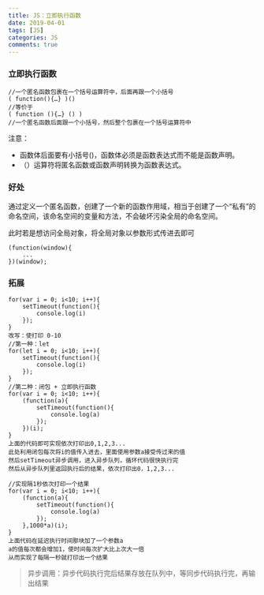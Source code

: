 ```yaml
---
title: JS：立即执行函数
date: 2019-04-01
tags: [JS]
categories: JS
comments: true
---
```


### 立即执行函数

```
//一个匿名函数包裹在一个括号运算符中，后面再跟一个小括号
( function(){…} )()  
//等价于
( function (){…} () )
//一个匿名函数后面跟一个小括号，然后整个包裹在一个括号运算符中
```
注意：
- 函数体后面要有小括号()，函数体必须是函数表达式而不能是函数声明。
- （）运算符将匿名函数或函数声明转换为函数表达式。

### 好处
通过定义一个匿名函数，创建了一个新的函数作用域，相当于创建了一个“私有”的命名空间，该命名空间的变量和方法，不会破坏污染全局的命名空间。

此时若是想访问全局对象，将全局对象以参数形式传进去即可

```
(function(window){
    ...
})(window);
```

### 拓展

```
for(var i = 0; i<10; i++){
    setTimeout(function(){
        console.log(i)
    });
}
改写：使打印 0-10
//第一种：let
for(let i = 0; i<10; i++){
    setTimeout(function(){
        console.log(i)
    });
}
//第二种：闭包 + 立即执行函数
for(var i = 0; i<10; i++){
    (function(a){
        setTimeout(function(){
            console.log(a)
        });
    })(i);
}
上面的代码即可实现依次打印出0,1,2,3...
此处利用闭包每次将i的值传入进去，里面使用参数a接受传过来的值
然后setTimeout异步调用，进入异步队列，循环代码很快执行完
然后从异步队列里返回执行后的结果，依次打印出0，1,2,3...

//实现隔1秒依次打印一个结果
for(var i = 0; i<10; i++){
    (function(a){
        setTimeout(function(){
            console.log(a)
        });
    },1000*a)(i);
}
上面代码在延迟执行时间那块加了一个参数a
a的值每次都会增加1，使时间每次扩大比上次大一倍
从而实现了每隔一秒就打印出一个结果
```
> 异步调用：异步代码执行完后结果存放在队列中，等同步代码执行完，再输出结果